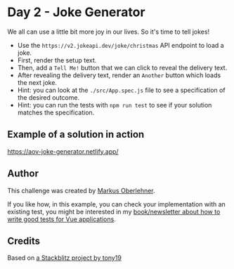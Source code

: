 # Day 2 - Joke Generator

We all can use a little bit more joy in our lives. So it's time to tell jokes!

- Use the `https://v2.jokeapi.dev/joke/christmas` API endpoint to load a joke.
- First, render the setup text.
- Then, add a `Tell Me!` button that we can click to reveal the delivery text.
- After revealing the delivery text, render an `Another` button which loads the next joke.
- Hint: you can look at the `./src/App.spec.js` file to see a specification of the desired outcome.
- Hint: you can run the tests with `npm run test` to see if your solution matches the specification.

## Example of a solution in action

https://aov-joke-generator.netlify.app/

## Author

This challenge was created by [Markus Oberlehner](https://twitter.com/MaOberlehner).

If you like how, in this example, you can check your implementation with an existing test, you might be interested in my [book/newsletter about how to write good tests for Vue applications](https://goodvuetests.com/).

## Credits

Based on [a Stackblitz project by tony19](https://stackblitz.com/edit/vue3-vite-starter)
